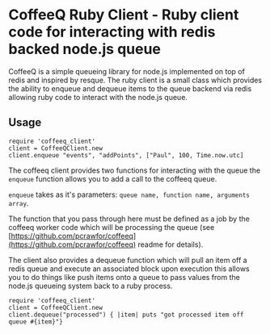 # CoffeeQ Ruby Client - Ruby client code for interacting with redis backed node.js queue

CoffeeQ is a simple queueing library for node.js implemented on top of redis and inspired by resque.  The ruby client is a small class which provides the ability to enqueue and dequeue items to the queue backend via redis allowing ruby code to interact with the node.js queue.

## Usage
    
    require 'coffeeq_client'
    client = CoffeeQClient.new
    client.enqueue "events", "addPoints", ["Paul", 100, Time.now.utc]
    
The coffeeq client provides two functions for interacting with the queue the `enqueue` function allows you to add a call to the coffeeq queue. 

`enqueue` takes as it's parameters: `queue name, function name, arguments array`.  

The function that you pass through here must be defined as a job by the coffeeq worker code which will be processing the queue (see [https://github.com/pcrawfor/coffeeq](https://github.com/pcrawfor/coffeeq) readme for details).

The client also provides a dequeue function which will pull an item off a redis queue and execute an associated block upon execution this allows you to do things like push items onto a queue to pass values from the node.js queueing system back to a ruby process.

    require 'coffeeq_client'
    client = CoffeeQClient.new
    client.dequeue("processed") { |item| puts "got processed item off queue #{item}"}

